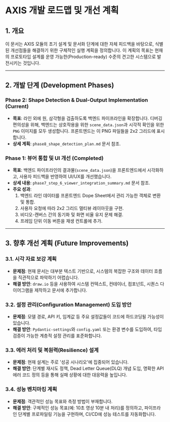 # AXIS 개발 로드맵 및 개선 계획

## 1. 개요

이 문서는 AXIS 모듈의 초기 설계 및 문서화 단계에 대한 자체 피드백을 바탕으로, 식별된 개선점들을 해결하기 위한 구체적인 실행 계획을 정의합니다. 이 계획의 목표는 현재의 프로토타입 설계를 운영 가능한(Production-ready) 수준의 견고한 시스템으로 발전시키는 것입니다.

---

## 2. 개발 단계 (Development Phases)

### Phase 2: Shape Detection & Dual-Output Implementation (Current)

- **목표**: 라인 외에 원, 삼각형을 검출하도록 백엔드 파이프라인을 확장합니다. 디버깅 편의성을 위해, 백엔드는 상호작용을 위한 `scene_data.json`과 시각적 확인을 위한 `PNG` 이미지를 모두 생성합니다. 프론트엔드는 이 PNG 파일들을 2x2 그리드에 표시합니다.
- **상세 계획**: `phase8_shape_detection_plan.md` 문서 참조.

### Phase 1: 뷰어 통합 및 UI 개선 (Completed)

- **목표**: 백엔드 파이프라인의 결과물(`scene_data.json`)을 프론트엔드에서 시각화하고, 사용자 피드백을 반영하여 UI/UX를 개선했습니다.
- **상세 내용**: `phase7_step_6_viewer_integration_summary.md` 문서 참조.
- **주요 성과**:
    1.  백엔드 라인 데이터를 프론트엔드 Dope Sheet에서 관리 가능한 객체로 변환 및 통합.
    2.  사용자 요청에 따라 2x2 그리드 멀티뷰 레이아웃을 구현.
    3.  비디오-캔버스 간의 동기화 및 화면 비율 유지 문제 해결.
    4.  프레임 단위 이동 버튼을 재생 컨트롤에 추가.

---

## 3. 향후 개선 계획 (Future Improvements)

### 3.1. 시각 자료 보강 계획

- **문제점**: 현재 문서는 대부분 텍스트 기반으로, 시스템의 복잡한 구조와 데이터 흐름을 직관적으로 파악하기 어렵습니다.
- **해결 방안**: `draw.io` 등을 사용하여 시스템 컨텍스트, 컨테이너, 컴포넌트, 시퀀스 다이어그램을 제작하고 문서에 추가합니다.

### 3.2. 설정 관리(Configuration Management) 도입 방안

- **문제점**: 모델 경로, API 키, 임계값 등 주요 설정값들이 코드에 하드코딩될 가능성이 있습니다.
- **해결 방안**: `Pydantic-settings`와 `config.yaml` 또는 환경 변수를 도입하여, 타입 검증이 가능한 계층적 설정 관리를 표준화합니다.

### 3.3. 에러 처리 및 복원력(Resilience) 설계

- **문제점**: 현재 설계는 주로 '성공 시나리오'에 집중되어 있습니다.
- **해결 방안**: 단계별 재시도 정책, Dead Letter Queue(DLQ) 개념 도입, 명확한 API 에러 코드 정의 등을 통해 실패 상황에 대한 대응력을 높입니다.

### 3.4. 성능 벤치마킹 계획

- **문제점**: 객관적인 성능 목표와 측정 방법이 부재합니다.
- **해결 방안**: 구체적인 성능 목표(예: 10초 영상 10분 내 처리)를 정의하고, 파이프라인 단계별 프로파일링 기능을 구현하며, CI/CD에 성능 테스트를 자동화합니다.